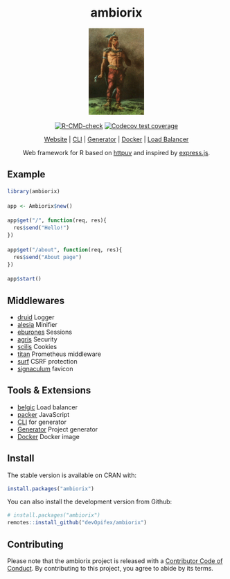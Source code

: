 <div align="center">

# ambiorix

<img src="man/figures/ambiorix.png" height = "200px"/>

<!-- badges: start -->
[![R-CMD-check](https://github.com/devOpifex/ambiorix/workflows/R-CMD-check/badge.svg)](https://github.com/devOpifex/ambiorix/actions)
[![Codecov test coverage](https://codecov.io/gh/devOpifex/ambiorix/branch/master/graph/badge.svg)](https://app.codecov.io/gh/devOpifex/ambiorix?branch=master)
<!-- badges: end -->

[Website](https://ambiorix.dev) | [CLI](https://github.com/devOpifex/ambiorix-cli) | [Generator](https://github.com/devOpifex/ambiorix.generator) | [Docker](https://hub.docker.com/r/jcoenep/ambiorix) | [Load Balancer](https://github.com/devOpifex/belgic)

Web framework for R based on [httpuv](https://github.com/rstudio/httpuv) and inspired by [express.js](https://github.com/expressjs/express).

</div>


## Example

``` r
library(ambiorix)

app <- Ambiorix$new()

app$get("/", function(req, res){
  res$send("Hello!")
})

app$get("/about", function(req, res){
  res$send("About page")
})

app$start()
```

## Middlewares

- [druid](https://github.com/devOpifex/druid) Logger
- [alesia](https://github.com/devOpifex/alesia) Minifier
- [eburones](https://github.com/devOpifex/eburones) Sessions
- [agris](https://github.com/devOpifex/druid) Security
- [scilis](https://github.com/devOpifex/scilis) Cookies
- [titan](https://github.com/devOpifex/titan) Prometheus middleware
- [surf](https://github.com/devOpifex/surf) CSRF protection
- [signaculum](https://github.com/devOpifex/signaculum) favicon

## Tools & Extensions

- [belgic](https://github.com/devOpifex/belgic) Load balancer
- [packer](https://github.com/JohnCoene/packer) JavaScript
- [CLI](https://github.com/devOpifex/ambiorix-cli) for generator
- [Generator](https://github.com/devOpifex/ambiorix.generator) Project generator
- [Docker](https://hub.docker.com/r/jcoenep/ambiorix) Docker image

## Install

The stable version is available on CRAN with:

```r
install.packages("ambiorix")
```

You can also install the development version from Github:

```r
# install.packages("ambiorix")
remotes::install_github("devOpifex/ambiorix")
```

## Contributing

Please note that the ambiorix project is released with a [Contributor Code of Conduct](https://contributor-covenant.org/version/2/0/CODE_OF_CONDUCT.html). By contributing to this project, you agree to abide by its terms.
